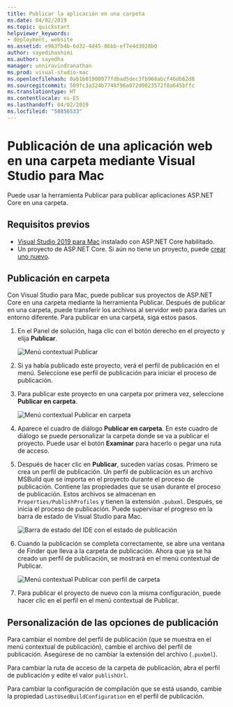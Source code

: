 ```yaml
---
title: Publicar la aplicación en una carpeta
ms.date: 04/02/2019
ms.topic: quickstart
helpviewer_keywords:
- deployment, website
ms.assetid: e963fb4b-6d32-4d45-86bb-ef7e4d3028b0
author: sayedihashimi
ms.author: sayedha
manager: unniravindranathan
ms.prod: visual-studio-mac
ms.openlocfilehash: 0ab1b01900077fdbad5dec3fb968abcf46db62d8
ms.sourcegitcommit: 509fc3a324b7748f96a072d0023572f8a645bffc
ms.translationtype: HT
ms.contentlocale: es-ES
ms.lasthandoff: 04/02/2019
ms.locfileid: "58856533"
---
```

# <a name="publish-a-web-app-to-a-folder-using-visual-studio-for-mac"></a>Publicación de una aplicación web en una carpeta mediante Visual Studio para Mac

Puede usar la herramienta Publicar para publicar aplicaciones ASP.NET Core en una carpeta.

## <a name="prerequisites"></a>Requisitos previos

 - [Visual Studio 2019 para Mac](https://visualstudio.microsoft.com/downloads/?utm_medium=microsoft&utm_source=docs.microsoft.com&utm_campaign=inline+link&utm_content=download+vs4mac2019) instalado con ASP.NET Core habilitado.
 - Un proyecto de ASP.NET Core. Si aún no tiene un proyecto, puede [crear uno nuevo](https://docs.microsoft.com/visualstudio/mac/create-new-projects?view=vsmac-2019).

## <a name="publish-to-folder"></a>Publicación en carpeta

Con Visual Studio para Mac, puede publicar sus proyectos de ASP.NET Core en una carpeta mediante la herramienta Publicar. Después de publicar en una carpeta, puede transferir los archivos al servidor web para darles un entorno diferente. Para publicar en una carpeta, siga estos pasos.

 1. En el Panel de solución, haga clic con el botón derecho en el proyecto y elija **Publicar**.

    ![Menú contextual Publicar](media/publish-context-menu.png)

 2. Si ya había publicado este proyecto, verá el perfil de publicación en el menú. Seleccione ese perfil de publicación para iniciar el proceso de publicación.

 3. Para publicar este proyecto en una carpeta por primera vez, seleccione **Publicar en carpeta**.

    ![Menú contextual Publicar en carpeta](media/publish-to-folder-context-menu.png)

 4. Aparece el cuadro de diálogo **Publicar en carpeta**. En este cuadro de diálogo se puede personalizar la carpeta donde se va a publicar el proyecto. Puede usar el botón **Examinar** para hacerlo o pegar una ruta de acceso.

 5. Después de hacer clic en **Publicar**, suceden varias cosas. Primero se crea un perfil de publicación. Un perfil de publicación es un archivo MSBuild que se importa en el proyecto durante el proceso de publicación. Contiene las propiedades que se usan durante el proceso de publicación. Estos archivos se almacenan en `Properties/PublishProfiles` y tienen la extensión `.pubxml`. Después, se inicia el proceso de publicación. Puede supervisar el progreso en la barra de estado de Visual Studio para Mac.

    ![Barra de estado del IDE con el estado de publicación](media/publish-to-folder-status-bar.png)

 6. Cuando la publicación se completa correctamente, se abre una ventana de Finder que lleva a la carpeta de publicación. Ahora que ya se ha creado un perfil de publicación, se mostrará en el menú contextual de Publicar.

    ![Menú contextual Publicar con perfil de carpeta](media/publish-context-menu-with-folder-profile.png)

 7. Para publicar el proyecto de nuevo con la misma configuración, puede hacer clic en el perfil en el menú contextual de Publicar.

## <a name="customize-publish-options"></a>Personalización de las opciones de publicación

Para cambiar el nombre del perfil de publicación (que se muestra en el menú contextual de publicación), cambie el archivo del perfil de publicación. Asegúrese de no cambiar la extensión del archivo (`.puxbml`).

Para cambiar la ruta de acceso de la carpeta de publicación, abra el perfil de publicación y edite el valor `publishUrl`.

Para cambiar la configuración de compilación que se está usando, cambie la propiedad `LastUsedBuildConfiguration` en el perfil de publicación.
